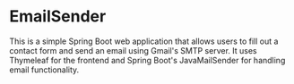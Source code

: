 # EmailSender
This is a simple Spring Boot web application that allows users to fill out a contact form and send an email using Gmail's SMTP server. It uses Thymeleaf for the frontend and Spring Boot's JavaMailSender for handling email functionality.
